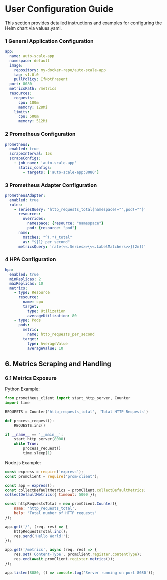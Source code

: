 # User Configuration Guide

This section provides detailed instructions and examples for configuring the Helm chart via values.yaml.


### 1 General Application Configuration

```yaml
app:
  name: auto-scale-app
  namespace: default
  image:
    repository: my-docker-repo/auto-scale-app
    tag: v1.0.0
    pullPolicy: IfNotPresent
  port: 8080
  metricsPath: /metrics
  resources:
    requests:
      cpu: 100m
      memory: 128Mi
    limits:
      cpu: 500m
      memory: 512Mi
```

### 2 Prometheus Configuration

```yaml
prometheus:
  enabled: true
  scrapeInterval: 15s
  scrapeConfigs:
    - job_name: 'auto-scale-app'
      static_configs:
        - targets: ['auto-scale-app:8080']
```

### 3 Prometheus Adapter Configuration

```yaml
prometheusAdapter:
  enabled: true
  rules:
    - seriesQuery: 'http_requests_total{namespace!="",pod!=""}'
      resources:
        overrides:
          namespace: {resource: "namespace"}
          pod: {resource: "pod"}
      name:
        matches: "^(.*)_total"
        as: "${1}_per_second"
      metricsQuery: 'rate(<<.Series>>{<<.LabelMatchers>>}[2m])'
```

### 4 HPA Configuration

```yaml
hpa:
  enabled: true
  minReplicas: 2
  maxReplicas: 10
  metrics:
    - type: Resource
      resource:
        name: cpu
        target:
          type: Utilization
          averageUtilization: 80
    - type: Pods
      pods:
        metric:
          name: http_requests_per_second
        target:
          type: AverageValue
          averageValue: 10
```

## 6. Metrics Scraping and Handling

### 6.1 Metrics Exposure

Python Example:

```python
from prometheus_client import start_http_server, Counter
import time

REQUESTS = Counter('http_requests_total', 'Total HTTP Requests')

def process_request():
    REQUESTS.inc()

if __name__ == '__main__':
    start_http_server(8000)
    while True:
        process_request()
        time.sleep(1)
```

Node.js Example:

```javascript
const express = require('express');
const promClient = require('prom-client');

const app = express();
const collectDefaultMetrics = promClient.collectDefaultMetrics;
collectDefaultMetrics({ timeout: 5000 });

const httpRequestsTotal = new promClient.Counter({
    name: 'http_requests_total',
    help: 'Total number of HTTP requests'
});

app.get('/', (req, res) => {
    httpRequestsTotal.inc();
    res.send('Hello World!');
});

app.get('/metrics', async (req, res) => {
    res.set('Content-Type', promClient.register.contentType);
    res.end(await promClient.register.metrics());
});

app.listen(8080, () => console.log('Server running on port 8080'));
```